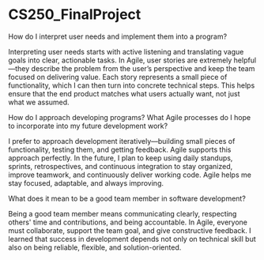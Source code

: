 # CS250_FinalProject

How do I interpret user needs and implement them into a program?

Interpreting user needs starts with active listening and translating vague goals into clear, actionable tasks. In Agile, user stories are extremely helpful—they describe the problem from the user’s perspective and keep the team focused on delivering value. Each story represents a small piece of functionality, which I can then turn into concrete technical steps. This helps ensure that the end product matches what users actually want, not just what we assumed.

How do I approach developing programs? What Agile processes do I hope to incorporate into my future development work?

I prefer to approach development iteratively—building small pieces of functionality, testing them, and getting feedback. Agile supports this approach perfectly. In the future, I plan to keep using daily standups, sprints, retrospectives, and continuous integration to stay organized, improve teamwork, and continuously deliver working code. Agile helps me stay focused, adaptable, and always improving.

What does it mean to be a good team member in software development?

Being a good team member means communicating clearly, respecting others' time and contributions, and being accountable. In Agile, everyone must collaborate, support the team goal, and give constructive feedback. I learned that success in development depends not only on technical skill but also on being reliable, flexible, and solution-oriented.
